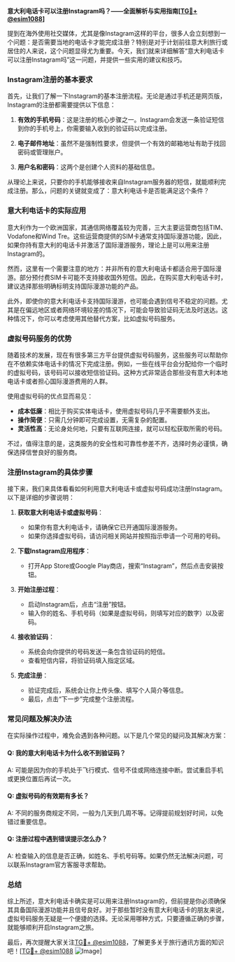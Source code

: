 **意大利电话卡可以注册Instagram吗？——全面解析与实用指南[[TG💪+ @esim1088](https://t.me/s/esim1088)]**

提到在海外使用社交媒体，尤其是像Instagram这样的平台，很多人会立刻想到一个问题：是否需要当地的电话卡才能完成注册？特别是对于计划前往意大利旅行或居住的人来说，这个问题显得尤为重要。今天，我们就来详细解答“意大利电话卡可以注册Instagram吗”这一问题，并提供一些实用的建议和技巧。

### Instagram注册的基本要求

首先，让我们了解一下Instagram的基本注册流程。无论是通过手机还是网页版，Instagram的注册都需要提供以下信息：

1. **有效的手机号码**：这是注册的核心步骤之一。Instagram会发送一条验证短信到你的手机号上，你需要输入收到的验证码以完成注册。
   
2. **电子邮件地址**：虽然不是强制性要求，但提供一个有效的邮箱地址有助于找回密码或管理账户。

3. **用户名和密码**：这两个是创建个人资料的基础信息。

从理论上来说，只要你的手机能够接收来自Instagram服务器的短信，就能顺利完成注册。那么，问题的关键就变成了：意大利电话卡是否能满足这个条件？

### 意大利电话卡的实际应用

意大利作为一个欧洲国家，其通信网络覆盖较为完善，三大主要运营商包括TIM、Vodafone和Wind Tre。这些运营商提供的SIM卡通常支持国际漫游功能，因此，如果你持有意大利的电话卡并激活了国际漫游服务，理论上是可以用来注册Instagram的。

然而，这里有一个需要注意的地方：并非所有的意大利电话卡都适合用于国际漫游。部分预付费SIM卡可能不支持接收国外短信。因此，在购买意大利电话卡时，建议选择那些明确标明支持国际漫游功能的产品。

此外，即使你的意大利电话卡支持国际漫游，也可能会遇到信号不稳定的问题。尤其是在偏远地区或者网络环境较差的情况下，可能会导致验证码无法及时送达。这种情况下，你可以考虑使用其他替代方案，比如虚拟号码服务。

### 虚拟号码服务的优势

随着技术的发展，现在有很多第三方平台提供虚拟号码服务，这些服务可以帮助你在不依赖实体电话卡的情况下完成注册。例如，一些在线平台会分配给你一个临时的虚拟号码，该号码可以接收短信验证码。这种方式非常适合那些没有意大利本地电话卡或者担心国际漫游费用的人群。

使用虚拟号码的优点显而易见：

- **成本低廉**：相比于购买实体电话卡，使用虚拟号码几乎不需要额外支出。
- **操作简便**：只需几分钟即可完成设置，无需复杂的配置。
- **灵活性高**：无论身处何地，只要有互联网连接，就可以轻松获取所需的号码。

不过，值得注意的是，这类服务的安全性和可靠性参差不齐，选择时务必谨慎，确保选择信誉良好的服务商。

### 注册Instagram的具体步骤

接下来，我们来具体看看如何利用意大利电话卡或虚拟号码成功注册Instagram。以下是详细的步骤说明：

1. **获取意大利电话卡或虚拟号码**：
   - 如果你有意大利电话卡，请确保它已开通国际漫游服务。
   - 如果你选择虚拟号码，请访问相关网站并按照指示申请一个可用的号码。

2. **下载Instagram应用程序**：
   - 打开App Store或Google Play商店，搜索“Instagram”，然后点击安装按钮。

3. **开始注册过程**：
   - 启动Instagram后，点击“注册”按钮。
   - 输入你的姓名、手机号码（如果是虚拟号码，则填写对应的数字）以及密码。

4. **接收验证码**：
   - 系统会向你提供的号码发送一条包含验证码的短信。
   - 查看短信内容，将验证码填入指定区域。

5. **完成注册**：
   - 验证完成后，系统会让你上传头像、填写个人简介等信息。
   - 最后，点击“下一步”完成整个注册流程。

### 常见问题及解决办法

在实际操作过程中，难免会遇到各种问题。以下是几个常见的疑问及其解决方案：

#### Q: 我的意大利电话卡为什么收不到验证码？
A: 可能是因为你的手机处于飞行模式、信号不佳或网络连接中断。尝试重启手机或更换位置后再试一次。

#### Q: 虚拟号码的有效期有多长？
A: 不同的服务商规定不同，一般为几天到几周不等。记得提前规划好时间，以免错过重要信息。

#### Q: 注册过程中遇到错误提示怎么办？
A: 检查输入的信息是否正确，如姓名、手机号码等。如果仍然无法解决问题，可以联系Instagram官方客服寻求帮助。

### 总结

综上所述，意大利电话卡确实是可以用来注册Instagram的，但前提是你必须确保其具备国际漫游功能并且信号良好。对于那些暂时没有意大利电话卡的朋友来说，虚拟号码服务无疑是一个便捷的选择。无论采用哪种方式，只要遵循正确的步骤，就能够顺利开启Instagram之旅。

最后，再次提醒大家关注[TG💪+ @esim1088](https://t.me/s/esim1088)，了解更多关于旅行通讯方面的知识吧！[[TG💪+ @esim1088](https://t.me/s/esim1088) ![Image](https://i.postimg.cc/4NQfJmqS/Snipaste-2025-05-13-00-14-12.png)]